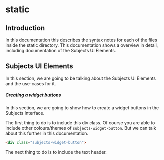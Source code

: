 # static

## Introduction

In this documentation this describes the syntax notes for each of the files inside the static directory.  This documentation shows a overview in detail, including documentation of the Subjects UI Elements. 

## Subjects UI Elements

In this section, we are going to be talking about the Subjects UI Elements and the use-cases for it. 

##### Creating a widget buttons

In this section, we are going to show how to create a widget buttons in the Subjects Interface.  

The first thing to do is to include this div class. Of course you are able to include other colours/themes of `subjects-widget-button`.  But we can talk about this further in this documentation. 

```html
<div class="subjects-widget-button">
```

The next thing to do is to include the text header. 